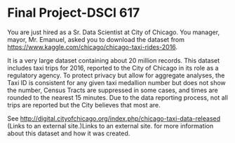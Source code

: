# Final Project-DSCI 617

You are just hired as a Sr. Data Scientist at City of Chicago. You manager, mayor, Mr. 
Emanuel, asked you to download the dataset from  https://www.kaggle.com/chicago/chicago-taxi-rides-2016. 

It is a very large dataset containing about 20 million records. This dataset includes taxi 
trips for 2016, reported to the City of Chicago in its role as a regulatory agency. To 
protect privacy but allow for aggregate analyses, the Taxi ID is consistent for any given 
taxi medallion number but does not show the number, Census Tracts are suppressed in 
some cases, and times are rounded to the nearest 15 minutes. Due to the data reporting 
process, not all trips are reported but the City believes that most are. 

See http://digital.cityofchicago.org/index.php/chicago-taxi-data-released (Links to an 
external site.)Links to an external site. for more information about this dataset and how it 
was created.

